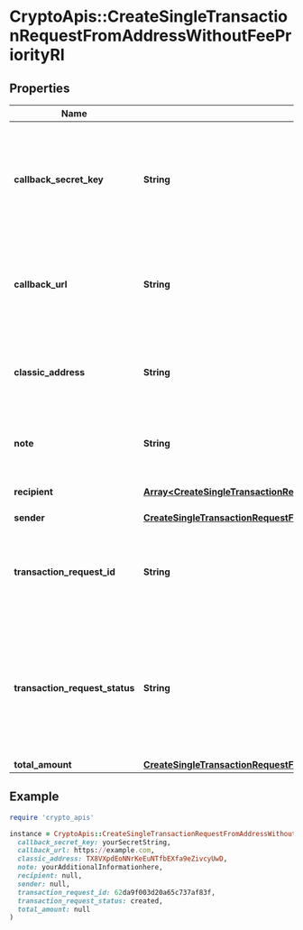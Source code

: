# CryptoApis::CreateSingleTransactionRequestFromAddressWithoutFeePriorityRI

## Properties

| Name | Type | Description | Notes |
| ---- | ---- | ----------- | ----- |
| **callback_secret_key** | **String** | Represents the Secret Key value provided by the customer. This field is used for security purposes during the callback notification, in order to prove the sender of the callback as Crypto APIs. For more information please see our [Documentation](https://developers.cryptoapis.io/technical-documentation/general-information/callbacks#callback-security). | [optional] |
| **callback_url** | **String** | Represents the URL that is set by the customer where the callback will be received at. The callback notification will be received only if and when the event occurs. &#x60;We support ONLY httpS type of protocol&#x60;. | [optional] |
| **classic_address** | **String** | Represents the public address, which is a compressed and shortened form of a public key. The classic address is shown when the source address is an x-Address. | [optional] |
| **note** | **String** | Represents an optional note to add a free text in, explaining or providing additional detail on the transaction request. | [optional] |
| **recipient** | [**Array&lt;CreateSingleTransactionRequestFromAddressWithoutFeePriorityRIRecipientInner&gt;**](CreateSingleTransactionRequestFromAddressWithoutFeePriorityRIRecipientInner.md) | Defines the destination for the transaction, i.e. the recipient(s). |  |
| **sender** | [**CreateSingleTransactionRequestFromAddressWithoutFeePriorityRISender**](CreateSingleTransactionRequestFromAddressWithoutFeePriorityRISender.md) |  |  |
| **transaction_request_id** | **String** | Represents a unique identifier of the transaction request (the request sent to make a transaction), which helps in identifying which callback and which &#x60;referenceId&#x60; concern that specific transaction request. |  |
| **transaction_request_status** | **String** | Defines the status of the transaction, e.g. \&quot;created, \&quot;await_approval\&quot;, \&quot;pending\&quot;, \&quot;prepared\&quot;, \&quot;signed\&quot;, \&quot;broadcasted\&quot;, \&quot;success\&quot;, \&quot;failed\&quot;, \&quot;rejected\&quot;, mined\&quot;. |  |
| **total_amount** | [**CreateSingleTransactionRequestFromAddressWithoutFeePriorityRITotalAmount**](CreateSingleTransactionRequestFromAddressWithoutFeePriorityRITotalAmount.md) |  | [optional] |

## Example

```ruby
require 'crypto_apis'

instance = CryptoApis::CreateSingleTransactionRequestFromAddressWithoutFeePriorityRI.new(
  callback_secret_key: yourSecretString,
  callback_url: https://example.com,
  classic_address: TX8VXpdEoNNrKeEuNTfbEXfa9eZivcyUwD,
  note: yourAdditionalInformationhere,
  recipient: null,
  sender: null,
  transaction_request_id: 62da9f003d20a65c737af83f,
  transaction_request_status: created,
  total_amount: null
)
```

